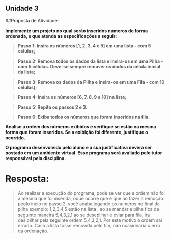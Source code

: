 ##  Unidade 3 

##Proposta de Atividade:

**Implemente um projeto no qual serão inseridos números de forma ordenada, e que atenda as especificações a seguir:** 
 
>**Passo 1: Insira os números [1, 2, 3, 4 e 5] em uma lista - com 5 células;** 

>**Passo 2: Remova todos os dados da lista e insira-os em uma Pilha - com 5 células. Deve-se sempre remover os dados da célula inicial da lista;**

>**Passo 3: Remova os dados da Pilha e insira-os em uma Fila - com 10 células);**

>**Passo 4: Insira os números [6, 7, 8, 9 e 10] na lista;**

>**Passo 5: Repita os passos 2 e 3.**

>**Passo 6: Exiba todos os números que foram inseridos na fila.** 
 
**Analise a ordem dos números exibidos e verifique se estão na mesma forma que foram inseridos. Se a exibição foi diferente, justifique o ocorrido.** 
 
**O programa desenvolvido pelo aluno e a sua justificativa deverá ser postado em um ambiente virtual. Esse programa será avaliado pelo tutor responsável pela disciplina.**


# Resposta:

>Ao realizar a execução do programa, pode se ver que a ordem não foi a mesma que foi inserida, oque ocorre que é que ao fazer a remoção peolo incio no passo 2, você acaba jogando os numeros no final da pilha exemplo: 1,2,3,4,5 estão na lista , ao se mandar a pilha fica da seguinte maneira 5,4,3,2,1 ao se desepilhar e eviar para fila, ira desipilhar pela seguinte ordem 5,4,3,2,1. Por este motivo a ordem sai errado. Caso a lista fosse removida pelo fim, não ocasionaria o erro da ordenação.
